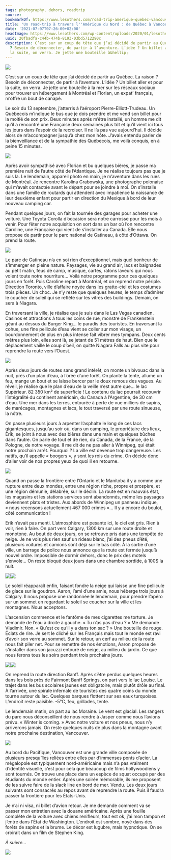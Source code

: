 ```yaml
---
tags: photography, dehors, roadtrip
source:
bookmarkOf: https://www.lesothers.com/road-trip-amerique-quebec-vancouver
title: 'Un road-trip à travers l''Amérique du Nord : de Québec à Vancouver'
date: '2021-07-07T07:26:00+02:00'
headImage: https://www.lesothers.com/wp-content/uploads/2020/01/lesothers_aventure_road_trip_amerique_nord_aurelien_buttin_42.jpg
uuid: 20fbadfa-c44b-474b-8193-03bd5712290c
description: C’est sur un coup de tête que j’ai décidé de partir au Québec. La raison
  ? Besoin de déconnecter, de partir à l’aventure. L’idée ? Un billet aller et pour
  la suite, on verra. Je jette une bouteille à&hellip;
---
```


![](https://www.lesothers.com/wp-content/uploads/2019/12/lesothers_aventure_road_trip_amerique_nord_aurelien_buttin_20-1400x933.jpg)

C’est sur un coup de tête que j’ai décidé de partir au Québec. La raison ? Besoin de déconnecter, de partir à l’aventure. L’idée ? Un billet aller et pour la suite, on verra. Je jette une bouteille à la mer sur les réseaux sociaux pour trouver un hébergement à Montréal et Florian, un expat’ français, m’offre un bout de canapé.

Le soir du 13 septembre, j’atterris à l’aéroport Pierre-Elliott-Trudeau. Un Québecois m’indique le bus que je dois prendre et me vend son billet pour la moitié de son prix. Deux minutes après m’être installé, un homme me dit qu’il a rencontré une Française deux semaines plus tôt et qu’il vient ici tous les jours dans l’espoir de la recroiser. Il ne l’a pas vue aujourd’hui. Il décide alors de m’accompagner jusqu’à chez mon hôte. J’avais entendu parler de la bienveillance et de la sympathie des Québecois, me voilà conquis, en à peine 15 minutes.

![](https://www.lesothers.com/wp-content/uploads/2019/12/lesothers_aventure_road_trip_amerique_nord_aurelien_buttin_21-1400x933.jpg)

Après avoir sympathisé avec Florian et bu quelques bières, je passe ma première nuit de l’autre côté de l’Atlantique. Je ne réalise toujours pas que je suis là. Le lendemain, appareil photo en main, je m’aventure dans les rues de Montréal. Je rencontre Karolina Grabowska, une photographe polonaise qui m’avait contactée avant le départ pour se joindre à moi. On s’installe dans une famille de routards qui attendent avec impatience la naissance de leur deuxième enfant pour partir en direction du Mexique à bord de leur nouveau camping car.

Pendant quelques jours, on fait la tournée des garages pour acheter une voiture. Une Toyota Corolla d’occasion sera notre carrosse pour les mois à venir. Pour fêter notre acquisition on sort dans un bar où l’on rencontre Caroline, une Française qui vient de s’installer au Canada. Elle nous propose de partir pour le parc national de Gatineau, à côté d’Ottawa. On prend la route.

![](https://www.lesothers.com/wp-content/uploads/2019/12/lesothers_aventure_road_trip_amerique_nord_aurelien_buttin_26-1400x933.jpg)

Le parc de Gatineau n’a en soi rien d’exceptionnel, mais quel bonheur de s’immerger en pleine nature. Paysages, vie au grand air, lacs et baignades au petit matin, feus de camp, musique, cartes, ratons laveurs qui nous volent toute notre nourriture… Voilà notre programme pour ces quelques jours en forêt. Puis Caroline repart à Montréal, et on reprend notre périple. Direction Toronto, ville d’affaire noyée dans les gratte-ciel et les costumes trois pièces. Un choc. Je n’y reste que quelques heures, le temps d’admirer le coucher de soleil qui se reflète sur les vitres des buildings. Demain, on sera à Niagara.

En traversant la ville, je réalise que je suis dans le Las Vegas canadien. Casinos et attractions à tous les coins de rue, monstre de Frankenstein géant au dessus du Burger King… le paradis des touristes. En traversant la cohue, une fine pellicule d’eau vient se coller sur mon visage, un bourdonnement de plus en plus intense fait vibrer mes tympans. Deux cents mètres plus loin, elles sont là, se jetant de 51 mètres de haut. Bien que le déplacement vaille le coup d’oeil, on quitte Niagara Falls au plus vite pour reprendre la route vers l’Ouest.

![](https://www.lesothers.com/wp-content/uploads/2019/12/lesothers_aventure_road_trip_amerique_nord_aurelien_buttin_27-1400x933.jpg)

Après deux jours de routes sans grand intérêt, on monte un bivouac dans la nuit, près d’un plan d’eau, à l’orée d’une forêt. On plante la tente, allume un feu, mange un bout et se laisse bercer par le doux remous des vagues. Au réveil, je réalise que le plan d’eau de la veille n’est autre que… le lac Supérieur. 82 350 km² de superficie ! Le contenu du lac pourrait recouvrir l’intégralité du continent américain, du Canada à l’Argentine, de 30 cm d’eau. Une mer dans les terres, entourée à perte de vue milliers de sapins, de marécages, montagnes et lacs, le tout traversé par une route sinueuse, la nôtre.

On passe plusieurs jours à arpenter l’asphalte le long de ces lacs gigantesques, jusqu’au soir où, dans un camping, le propriétaire des lieux, Erik, se joint à nous avec des bières dans une main et quelques bûches dans l’autre. On parle de tout et de rien, du Canada, de la France, de la Pologne, de notre voyage. Il me dit de ne pas aller à Winnipeg, qui était notre prochain arrêt. Pourquoi ? La ville est devenue trop dangereuse. Les natifs, qu’il appelle « boogers », y sont les rois du crime. On décide donc d’aller voir de nos propres yeux de quoi il en retourne.

![](https://www.lesothers.com/wp-content/uploads/2019/12/lesothers_aventure_road_trip_amerique_nord_aurelien_buttin_13-1400x933.jpg)

Quand on passe la frontière entre l’Ontario et le Manitoba il y a comme une rupture entre deux mondes, entre une région riche, propre et prospère, et une région démunie, délabrée, sur le déclin. La route est en mauvais état, les magasins et les stations services sont abandonnés, même les paysages deviennent plats et tristes. Aux abords de Winnipeg un panneau indique, « nous recensons actuellement 467 000 crimes »… Il y a encore du boulot, côté communication !

Erik n’avait pas menti. L’atmosphère est pesante ici, le ciel est gris. Rien à voir, rien à faire. On part vers Calgary, 1300 km sur une route droite et monotone. Au bout de deux jours, on se retrouve pris dans une tempête de neige. Je ne vois plus rien sauf un rideau blanc, j’ai des pneus d’été, plusieurs voitures et camions sont déjà sur le bas côté. À la sortie d’une ville, un barrage de police nous annonce que la route est fermée jusqu’à nouvel ordre. Impossible de dormir dehors, donc le prix des motels s’envole… On reste bloqué deux jours dans une chambre sordide, à 100$ la nuit.

![](https://www.lesothers.com/wp-content/uploads/2019/12/lesothers_aventure_road_trip_amerique_nord_aurelien_buttin_16-1400x933.jpg)![](https://www.lesothers.com/wp-content/uploads/2019/01/lesothers_roadtrip_amerique_aurelienbuttin_0012-1000x667.jpg)

Le soleil réapparaît enfin, faisant fondre la neige qui laisse une fine pellicule de glace sur le goudron. Aaron, l’ami d’une amie, nous héberge trois jours à Calgary. Il nous propose une randonnée le lendemain, pour prendre l’apéro sur un sommet en regardant le soleil se coucher sur la ville et les montagnes. Nous acceptons.

L’ascension commence et le fantôme de mes cigarettes me torture. Je demande de l’eau à droite à gauche. « Tu n’as pas d’eau ? » Me demande Vladimir. Non. « Qu’est ce qu’il y a dans ton sac ? » Une bouteille de rouge. Éclats de rire. Je sert le cliché sur les Français mais tout le monde est ravi d’avoir son verre au sommet. Sur le retour, un cerf au milieu de la route nous fait piler net. Pour se remettre de nos émotions, Aaron propose de s’installer dans son jacuzzi entouré de neige, au milieu du jardin. Ce que nous ferons tous les soirs pendant trois prochains jours.

![](https://www.lesothers.com/wp-content/uploads/2019/12/lesothers_aventure_road_trip_amerique_nord_aurelien_buttin_12-1400x933.jpg)![](https://www.lesothers.com/wp-content/uploads/2019/01/lesothers_roadtrip_amerique_aurelienbuttin_0017-1000x667.jpg)

On reprend la route direction Banff. Après s’être perdus quelques heures dans les bois près de Fairmont Banff Springs, on part vers le lac Louise. Le trajet dans les bus scolaires jaunes est obligatoire, mais plutôt drôle au final. À l’arrivée, une spirale infernale de touristes des quatre coins du monde tourne autour du lac. Quelques barques flottent sur ses eaux turquoises. L’endroit reste paisible. -5°C, feu, grillades, tente.

Le lendemain matin, on part au lac Moraine. Le vent est glacial. Les rangers du parc nous déconseillent de nous rendre à Jasper comme nous l’avions prévu. « Winter is coming. » Avec notre voiture et nos pneus, nous n’y arriverons jamais. On reste quelques nuits de plus dans la montagne avant notre prochaine destination, Vancouver.

![](https://www.lesothers.com/wp-content/uploads/2019/12/lesothers_aventure_road_trip_amerique_nord_aurelien_buttin_11-1400x933.jpg)

Au bord du Pacifique, Vancouver est une grande ville composée de plusieurs presqu’îles reliées entre elles par d’immenses ponts d’acier. La mégalopole est typiquement nord-américaine mais n’a pas vraiment d’identité visuelle, c’est pour cela que beaucoup de films hollywoodiens y sont tournés. On trouve une place dans un espèce de squat occupé par des étudiants du monde entier. Après une soirée mémorable, ils me proposent de les suivre faire de la slack line en bord de mer. Vendu. Les deux jours suivants sont consacrés au repos avant de reprendre la route. Puis il faudra passer la frontière pour les États-Unis.

Je n’ai ni visa, ni billet d’avion retour. Je me demande comment va se passer mon entretien avec la douane américaine. Après une fouille complète de la voiture avec chiens renifleurs, tout est ok, j’ai mon tampon et j’entre dans l’État de Washington. L’endroit est sombre, noyé dans des forêts de sapins et la brume. Le décor est lugubre, mais hypnotique. On se croirait dans un film de Stephen King.

_À suivre…_

![](https://www.lesothers.com/wp-content/uploads/2020/01/lesothers_aventure_road_trip_amerique_nord_aurelien_buttin_105-1200x800.jpg)